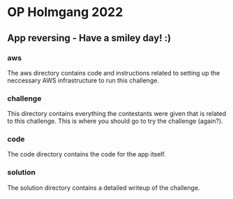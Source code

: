 # OP Holmgang 2022  

## App reversing - Have a smiley day! :)

### aws

The aws directory contains code and instructions related to setting up the neccessary AWS infrastructure to run this challenge.

### challenge

This directory contains everything the contestants were given that is related to this challenge. This is where you should go to try the challenge (again?).

### code

The code directory contains the code for the app itself.

### solution

The solution directory contains a detailed writeup of the challenge.
